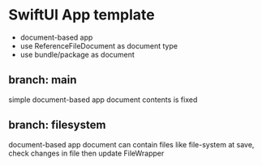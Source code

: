 # SwiftUI App template
- document-based app
- use ReferenceFileDocument as document type
- use bundle/package as document

## branch: main
simple document-based app
document contents is fixed

## branch: filesystem
document-based app
document can contain files like file-system
at save, check changes in file then update FileWrapper
